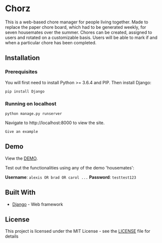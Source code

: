 # Chorz 

This is a web-based chore manager for people living together. Made to replace the paper chore board, which had to be generated weekly, for seven housemates over the summer. Chores can be created, assigned to users and rotated on a customizable basis. Users will be able to mark if and when a particular chore has been completed. 

## Installation

### Prerequisites

You will first need to install Python >= 3.6.4 and PIP. Then install Django:

```
pip install Django
```

### Running on localhost 

```
python manage.py runserver
```

Navigate to http://localhost:8000 to view the site.

```
Give an example
```

## Demo

View the [DEMO](http://chorz-manager.herokuapp.com/).

Test out the functionalities using any of the demo 'housemates':

**Username**: `alexis OR brad OR carol ...` 
**Password**: `testtest123`

## Built With

* [Django](https://www.djangoproject.com/) - Web framework 

## License

This project is licensed under the MIT License - see the [LICENSE](LICENSE) file for details
